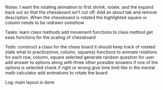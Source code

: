 Notes:
I want the rotating animation to first shrink, rotate, and the expand back out so that the chessboard isn't cut off.
Add an about tab and remove description.
When the chessboard is rotated the highlighted square or column needs to be redrawn somehow

Tasks:
  learn class methods
  add movement functions to class method
  get ease functions for the scaling of chessboard

Todo:
construct a class for the chess board
  it should keep track of rotated state
  what to practice(row, column, squares)
  functions to animate rotations
for each row, column, square selected
  generate random question for user
  add answer to options along with three other possible answers
if one of the options is selected check if right or wrong
give time limit like in the mental math calculator
add animations to rotate the board

Log:
main layout is done